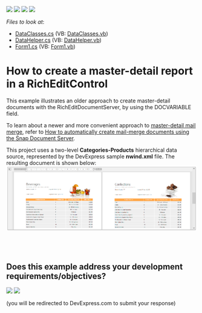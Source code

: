 <!-- default badges list -->
![](https://img.shields.io/endpoint?url=https://codecentral.devexpress.com/api/v1/VersionRange/128609647/11.1.4%2B)
[![](https://img.shields.io/badge/Open_in_DevExpress_Support_Center-FF7200?style=flat-square&logo=DevExpress&logoColor=white)](https://supportcenter.devexpress.com/ticket/details/E3331)
[![](https://img.shields.io/badge/📖_How_to_use_DevExpress_Examples-e9f6fc?style=flat-square)](https://docs.devexpress.com/GeneralInformation/403183)
[![](https://img.shields.io/badge/💬_Leave_Feedback-feecdd?style=flat-square)](#does-this-example-address-your-development-requirementsobjectives)
<!-- default badges end -->
<!-- default file list -->
*Files to look at*:

* [DataClasses.cs](./CS/MasterDetailExample/DataClasses.cs) (VB: [DataClasses.vb](./VB/MasterDetailExample/DataClasses.vb))
* [DataHelper.cs](./CS/MasterDetailExample/DataHelper.cs) (VB: [DataHelper.vb](./VB/MasterDetailExample/DataHelper.vb))
* [Form1.cs](./CS/MasterDetailExample/Form1.cs) (VB: [Form1.vb](./VB/MasterDetailExample/Form1.vb))
<!-- default file list end -->
# How to create a master-detail report in a RichEditControl


<p>This example illustrates an older approach to create master-detail documents with the RichEditDocumentServer, by using the DOCVARIABLE field.</p>
<p>To learn about a newer and more convenient approach to <a href="https://documentation.devexpress.com/#WindowsForms/CustomDocument16044"><u>master-detail mail merge</u></a>, refer to <a href="https://www.devexpress.com/Support/Center/CodeCentral/ViewExample.aspx?exampleId=E1680"><u>How to automatically create mail-merge documents using the Snap Document Server</u></a>.</p>
<p>This project uses a two-level <strong>Categories-Products</strong> hierarchical data source, represented by the DevExpress sample <strong>nwind.xml</strong> file. The resulting document is shown below: <br><img src="https://raw.githubusercontent.com/DevExpress-Examples/how-to-create-a-master-detail-report-in-a-richeditcontrol-e3331/11.1.4+/media/96c27986-26f4-4775-b794-285e373adea7.png"><br><br></p>

<br/>


<!-- feedback -->
## Does this example address your development requirements/objectives?

[<img src="https://www.devexpress.com/support/examples/i/yes-button.svg"/>](https://www.devexpress.com/support/examples/survey.xml?utm_source=github&utm_campaign=winforms-richedit-create-a-master-detail-report&~~~was_helpful=yes) [<img src="https://www.devexpress.com/support/examples/i/no-button.svg"/>](https://www.devexpress.com/support/examples/survey.xml?utm_source=github&utm_campaign=winforms-richedit-create-a-master-detail-report&~~~was_helpful=no)

(you will be redirected to DevExpress.com to submit your response)
<!-- feedback end -->
